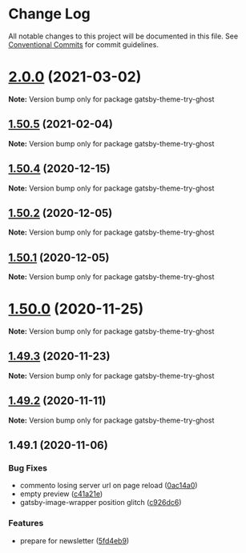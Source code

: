 # Change Log

All notable changes to this project will be documented in this file.
See [Conventional Commits](https://conventionalcommits.org) for commit guidelines.

# [2.0.0](https://github.com/styxlab/gatsby-theme-try-ghost/compare/gatsby-theme-try-ghost@1.50.5...gatsby-theme-try-ghost@2.0.0) (2021-03-02)

**Note:** Version bump only for package gatsby-theme-try-ghost





## [1.50.5](https://github.com/styxlab/gatsby-theme-try-ghost/compare/gatsby-theme-try-ghost@1.50.4...gatsby-theme-try-ghost@1.50.5) (2021-02-04)

**Note:** Version bump only for package gatsby-theme-try-ghost





## [1.50.4](https://github.com/styxlab/gatsby-theme-try-ghost/compare/gatsby-theme-try-ghost@1.50.2...gatsby-theme-try-ghost@1.50.4) (2020-12-15)

**Note:** Version bump only for package gatsby-theme-try-ghost





## [1.50.2](https://github.com/styxlab/gatsby-theme-try-ghost/compare/gatsby-theme-try-ghost@1.50.1...gatsby-theme-try-ghost@1.50.2) (2020-12-05)

**Note:** Version bump only for package gatsby-theme-try-ghost





## [1.50.1](https://github.com/styxlab/gatsby-theme-try-ghost/compare/gatsby-theme-try-ghost@1.50.0...gatsby-theme-try-ghost@1.50.1) (2020-12-05)

**Note:** Version bump only for package gatsby-theme-try-ghost





# [1.50.0](https://github.com/styxlab/gatsby-theme-try-ghost/compare/gatsby-theme-try-ghost@1.49.3...gatsby-theme-try-ghost@1.50.0) (2020-11-25)

**Note:** Version bump only for package gatsby-theme-try-ghost





## [1.49.3](https://github.com/styxlab/gatsby-theme-try-ghost/compare/gatsby-theme-try-ghost@1.49.2...gatsby-theme-try-ghost@1.49.3) (2020-11-23)

**Note:** Version bump only for package gatsby-theme-try-ghost





## [1.49.2](https://github.com/styxlab/gatsby-theme-try-ghost/compare/gatsby-theme-try-ghost@1.49.1...gatsby-theme-try-ghost@1.49.2) (2020-11-11)

**Note:** Version bump only for package gatsby-theme-try-ghost





## 1.49.1 (2020-11-06)


### Bug Fixes

* commento losing server url on page reload ([0ac14a0](https://github.com/styxlab/gatsby-theme-try-ghost/commit/0ac14a0f3cdfc2bf2a760da92c7c2a031e33c1da))
* empty preview ([c41a21e](https://github.com/styxlab/gatsby-theme-try-ghost/commit/c41a21ebedc19f21060c000329d62b8b9c15efb7))
* gatsby-image-wrapper position glitch ([c926dc6](https://github.com/styxlab/gatsby-theme-try-ghost/commit/c926dc690f9203b2694e31b571a197cfbdedfe7a))


### Features

* prepare for newsletter ([5fd4eb9](https://github.com/styxlab/gatsby-theme-try-ghost/commit/5fd4eb9ee9c80f5559dff34ee59774ff26de3400))
